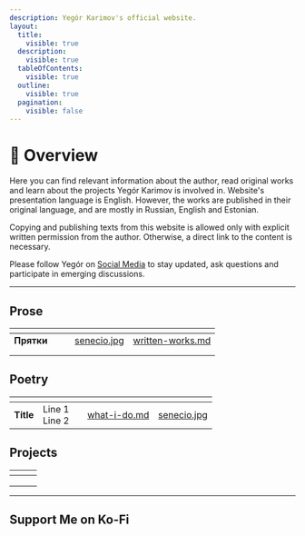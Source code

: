 ```yaml
---
description: Yegór Karimov's official website.
layout:
  title:
    visible: true
  description:
    visible: true
  tableOfContents:
    visible: true
  outline:
    visible: true
  pagination:
    visible: false
---
```


# 👋 Overview

Here you can find relevant information about the author, read original works and learn about the projects Yegór Karimov is involved in. Website's presentation language is English. However, the works are published in their original language, and are mostly in Russian, English and Estonian.

Copying and publishing texts from this website is allowed only with explicit written permission from the author. Otherwise, a direct link to the content is necessary.

Please follow Yegór on [Social Media](overview/social-media.md) to stay updated, ask questions and participate in emerging discussions.

***

## Prose

<table data-card-size="large" data-view="cards"><thead><tr><th></th><th></th><th></th><th data-hidden data-card-cover data-type="files"></th><th data-hidden data-card-target data-type="content-ref"></th></tr></thead><tbody><tr><td><strong>Прятки</strong></td><td></td><td></td><td><a href=".gitbook/assets/senecio.jpg">senecio.jpg</a></td><td><a href="prose/written-works.md">written-works.md</a></td></tr><tr><td></td><td></td><td></td><td></td><td></td></tr><tr><td></td><td></td><td></td><td></td><td></td></tr></tbody></table>

## Poetry

<table data-view="cards"><thead><tr><th></th><th></th><th></th><th data-hidden data-card-target data-type="content-ref"></th><th data-hidden data-card-cover data-type="files"></th></tr></thead><tbody><tr><td><strong>Title</strong></td><td>Line 1<br>Line 2<br></td><td></td><td><a href="overview/what-i-do.md">what-i-do.md</a></td><td><a href=".gitbook/assets/senecio.jpg">senecio.jpg</a></td></tr></tbody></table>

## Projects

<table data-view="cards"><thead><tr><th></th><th></th><th></th></tr></thead><tbody><tr><td></td><td></td><td></td></tr><tr><td></td><td></td><td></td></tr><tr><td></td><td></td><td></td></tr></tbody></table>

***

## Support Me on Ko-Fi
